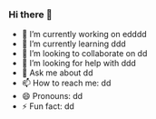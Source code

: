 ### Hi there 👋

- 🔭 I’m currently working on edddd
- 🌱 I’m currently learning ddd
- 👯 I’m looking to collaborate on dd
- 🤔 I’m looking for help with ddd
- 💬 Ask me about dd
- 📫 How to reach me: dd
- 😄 Pronouns: dd
- ⚡ Fun fact: dd

